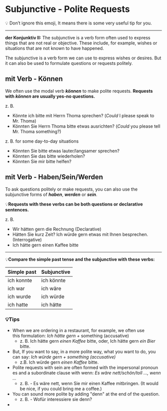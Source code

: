 # Subjunctive - Polite Requests

💡 Don’t ignore this emoji, It means there is some very useful tip for you.

---

**der Konjunktiv II:** The subjunctive is a verb form often used to express things that are not real or objective. These include, for example, wishes or situations that are not known to have happened.

The subjunctive is a verb form we can use to express wishes or desires. But it can also be used to formulate questions or requests politely. 


## mit Verb - Können

We often use the modal verb ***können*** to make polite requests.  **Requests with ***können*** are usually yes-no questions.**

z. B. 
- Könnte ich bitte mit Herrn Thoma sprechen?  (*Could* I please speak to Mr. Thoma)
- Könnten Sie Herrn Thoma bitte etwas ausrichten? (*Could* you please tell Mr. Thoma something?)

z. B. for some day-to-day situations
- Könnten Sie bitte etwas lauter/langsamer sprechen?
- Könnten Sie das bitte wiederholen?
- Könnten Sie mir bitte helfen?


## mit Verb - Haben/Sein/Werden

To ask questions politely or make requests, you can also use the subjunctive forms of ***haben***, ***_werden_*** or ***_sein_***. 

💡**Requests with these verbs can be both questions or declarative sentences.** 

z. B.
- Wir hätten gern die Rechnung (Declarative)
- Hätten Sie kurz Zeit? Ich würde gern etwas mit Ihnen besprechen. (Interrogative)
- Ich hätte gern einen Kaffee bitte

---

💡**Compare the simple past tense and the subjunctive with these verbs:**

|Simple past | Subjunctive |
| ---- | ----- |
| ich konnte  | ich könnte |
| ich war  | ich wäre |
| ich wurde | ich würde |
| ich hatte | ich hätte |


### 💡Tips
- When we are ordering in a restaurant, for example, we often use this formulation: _Ich hätte gern +_ something (accusative)
	- z. B. Ich hätte gern *einen Kaffee* bitte, oder, Ich hätte gern *ein Bier* bitte.
- But, If you want to say, in a more polite way, what you want to do, you can say: *Ich würde gern + something (accusative)* 
	- z.B. Ich würde gern *einen* *Kaffee* bitte.
- Polite requests with sein are often formed with the impersonal pronoun es and a subordinate clause with wenn: *Es wäre nett/schön/toll …, wenn …*
	- z. B. - Es wäre nett, wenn Sie mir einen Kaffee mitbringen. (It would be nice, if you could bring me a coffee.)
-  You can sound more polite by adding "denn" at the end of the question.
	- z. B. - Wofür interessiere sie denn?
- 












